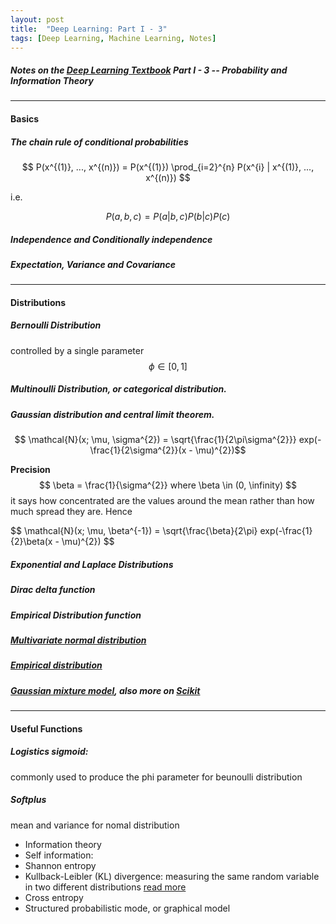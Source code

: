 ```yaml
---
layout: post
title:  "Deep Learning: Part I - 3"
tags: [Deep Learning, Machine Learning, Notes]
---
```


##### Notes on the [Deep Learning Textbook](http://www.deeplearningbook.org/) Part I - 3 -- Probability and Information Theory

---
#### Basics ####

##### The chain rule of conditional probabilities

$$ P(x^{(1)}, ..., x^{(n)}) = P(x^{(1)}) \prod_{i=2}^{n} P(x^{i} | x^{(1)}, ..., x^{(n)}) $$

i.e.

$$ P(a, b, c) = P(a | b, c)P(b | c)P(c) $$

##### Independence and Conditionally independence
##### Expectation, Variance and Covariance

---

#### Distributions ####
##### Bernoulli Distribution
controlled by a single parameter $$\phi \in [0, 1]$$
##### Multinoulli Distribution, or categorical distribution.
##### Gaussian distribution and central limit theorem.

$$ \mathcal{N}(x; \mu, \sigma^{2}) = \sqrt{\frac{1}{2\pi\sigma^{2}}} exp(-\frac{1}{2\sigma^{2}}(x - \mu)^{2})$$

**Precision** $$ \beta = \frac{1}{\sigma^{2}} where \beta \in (0, \infinity) $$ it says how concentrated are the values around the mean rather than how much spread they are. Hence

$$ \mathcal{N}(x; \mu, \beta^{-1}) = \sqrt{\frac{\beta}{2\pi} exp(-\frac{1}{2}\beta(x - \mu)^{2}) $$

##### Exponential and Laplace Distributions
##### Dirac delta function
##### Empirical Distribution function 
##### [Multivariate normal distribution](https://en.wikipedia.org/wiki/Multivariate_normal_distribution)
##### [Empirical distribution](https://www.statlect.com/asymptotic-theory/empirical-distribution)
##### [Gaussian mixture model](http://research.stowers.org/mcm/efg/R/Statistics/MixturesOfDistributions/index.html), also more on [Scikit](http://scikit-learn.org/stable/modules/mixture.html)

---

#### Useful Functions ####

##### Logistics sigmoid:
$$ $$
commonly used to produce the phi parameter for beunoulli distribution
##### Softplus
mean and variance for nomal distribution
* Information theory
* Self information:
* Shannon entropy
* Kullback-Leibler (KL) divergence: measuring the same random variable in two different distributions [read more](https://en.wikipedia.org/wiki/Kullback%E2%80%93Leibler_divergence)
* Cross entropy
* Structured probabilistic mode, or graphical model
